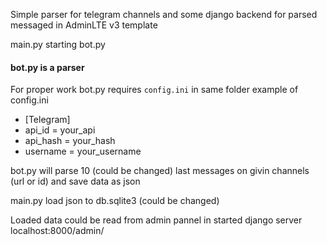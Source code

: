 Simple parser for telegram channels and some django backend for parsed messaged in AdminLTE v3 template


main.py starting bot.py


#### bot.py is a parser
For proper work bot.py requires `config.ini` in same folder
example of config.ini

- [Telegram]
- api_id = your_api
- api_hash = your_hash
- username = your_username


bot.py will parse 10 (could be changed) last messages on givin channels (url or id) and save data as json


main.py load json to db.sqlite3 (could be changed)


Loaded data could be read from admin pannel in started django server localhost:8000/admin/

